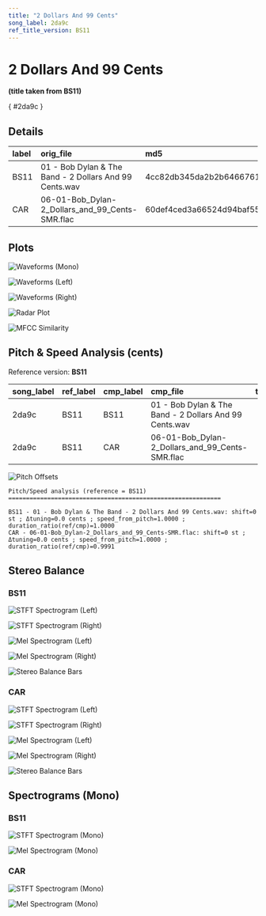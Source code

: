 ```yaml
---
title: "2 Dollars And 99 Cents"
song_label: 2da9c
ref_title_version: BS11
---
```


# 2 Dollars And 99 Cents

**(title taken from BS11)**

[](){ #2da9c }

## Details

| label   | orig_file                                              | md5                              |   disc |   track |   duration_sec | duration_fmt   |   loudness |   loudness_left |   loudness_right |   loudness_balance |      rms |   rms_left |   rms_right |   rms_balance |   lr_corr |   spectral_centroid |
|:--------|:-------------------------------------------------------|:---------------------------------|-------:|--------:|---------------:|:---------------|-----------:|----------------:|-----------------:|-------------------:|---------:|-----------:|------------:|--------------:|----------:|--------------------:|
| BS11    | 01 - Bob Dylan & The Band - 2 Dollars And 99 Cents.wav | 4cc82db345da2b2b646676144151e6a6 |      6 |       1 |        155.107 | 02:35:107      |   -18.2823 |        -19.1311 |         -17.2584 |           -1.87271 | 0.107931 |  0.096046  |    0.122713 |    -0.0266673 |  0.941298 |             2236.3  |
| CAR     | 06-01-Bob_Dylan-2_Dollars_and_99_Cents-SMR.flac        | 60def4ced3a66524d94baf559c184146 |      6 |       1 |        155.253 | 02:35:253      |   -18.2876 |        -19.1283 |         -17.2583 |           -1.87002 | 0.107825 |  0.0959526 |    0.122592 |    -0.0266392 |  0.941298 |             2106.05 |

## Plots
![Waveforms (Mono)](../assets/songs/2da9c/2da9c-waveforms_Mono.png)

![Waveforms (Left)](../assets/songs/2da9c/2da9c-waveforms_L.png)

![Waveforms (Right)](../assets/songs/2da9c/2da9c-waveforms_R.png)

![Radar Plot](../assets/songs/2da9c/2da9c-radar_plot.png)

![MFCC Similarity](../assets/songs/2da9c/2da9c-similarity_matrix.png)

## Pitch & Speed Analysis (cents)

Reference version: **BS11**

| song_label   | ref_label   | cmp_label   | cmp_file                                               |   tuning_cents_cmp |   tuning_cents_ref |   delta_tuning_cents |   semitone_shift_vs_ref |   chroma_similarity |   speed_factor_from_pitch |   duration_ratio_ref_over_cmp |
|:-------------|:------------|:------------|:-------------------------------------------------------|-------------------:|-------------------:|---------------------:|------------------------:|--------------------:|--------------------------:|------------------------------:|
| 2da9c        | BS11        | BS11        | 01 - Bob Dylan & The Band - 2 Dollars And 99 Cents.wav |                -37 |                -37 |                    0 |                       0 |            1        |                         1 |                      1        |
| 2da9c        | BS11        | CAR         | 06-01-Bob_Dylan-2_Dollars_and_99_Cents-SMR.flac        |                -37 |                -37 |                    0 |                       0 |            0.999933 |                         1 |                      0.999055 |

![Pitch Offsets](../assets/songs/2da9c/2da9c-pitch_offsets.png)

````text
Pitch/Speed analysis (reference = BS11)
============================================================

BS11 - 01 - Bob Dylan & The Band - 2 Dollars And 99 Cents.wav: shift=0 st ; Δtuning=0.0 cents ; speed_from_pitch=1.0000 ; duration_ratio(ref/cmp)=1.0000
CAR - 06-01-Bob_Dylan-2_Dollars_and_99_Cents-SMR.flac: shift=0 st ; Δtuning=0.0 cents ; speed_from_pitch=1.0000 ; duration_ratio(ref/cmp)=0.9991

````

## Stereo Balance

### BS11

![STFT Spectrogram (Left)](../assets/songs/2da9c/2da9c-BS11_spectrogram_L.png)

![STFT Spectrogram (Right)](../assets/songs/2da9c/2da9c-BS11_spectrogram_R.png)

![Mel Spectrogram (Left)](../assets/songs/2da9c/2da9c-BS11_melspec_L.png)

![Mel Spectrogram (Right)](../assets/songs/2da9c/2da9c-BS11_melspec_R.png)

![Stereo Balance Bars](../assets/songs/2da9c/2da9c-BS11_balance.png)

### CAR

![STFT Spectrogram (Left)](../assets/songs/2da9c/2da9c-CAR_spectrogram_L.png)

![STFT Spectrogram (Right)](../assets/songs/2da9c/2da9c-CAR_spectrogram_R.png)

![Mel Spectrogram (Left)](../assets/songs/2da9c/2da9c-CAR_melspec_L.png)

![Mel Spectrogram (Right)](../assets/songs/2da9c/2da9c-CAR_melspec_R.png)

![Stereo Balance Bars](../assets/songs/2da9c/2da9c-CAR_balance.png)

## Spectrograms (Mono)

### BS11

![STFT Spectrogram (Mono)](../assets/songs/2da9c/2da9c-BS11_spectrogram_Mono.png)

![Mel Spectrogram (Mono)](../assets/songs/2da9c/2da9c-BS11_melspec_Mono.png)

### CAR

![STFT Spectrogram (Mono)](../assets/songs/2da9c/2da9c-CAR_spectrogram_Mono.png)

![Mel Spectrogram (Mono)](../assets/songs/2da9c/2da9c-CAR_melspec_Mono.png)

